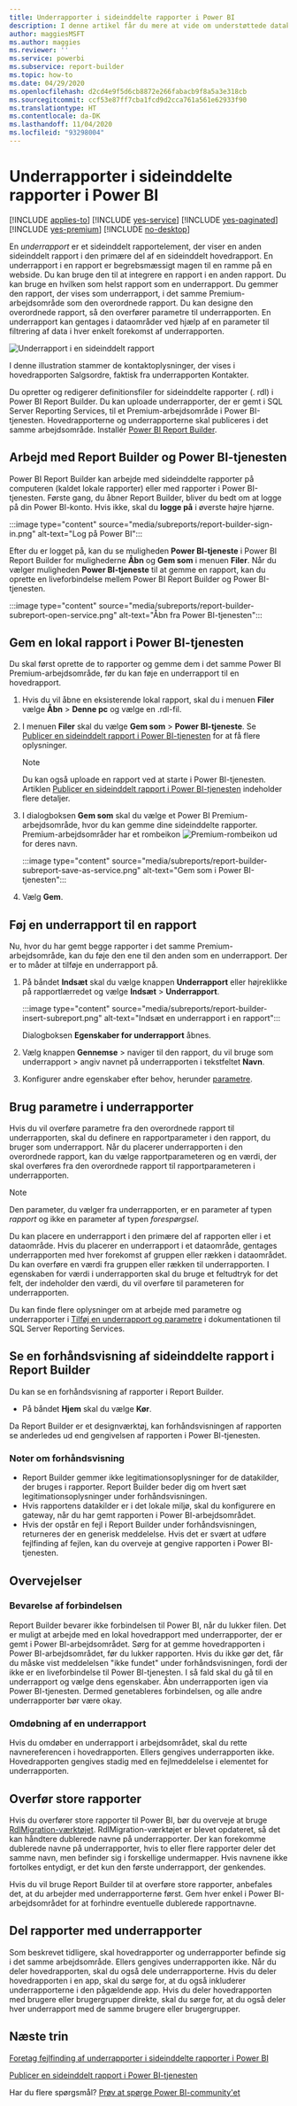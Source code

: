 ```yaml
---
title: Underrapporter i sideinddelte rapporter i Power BI
description: I denne artikel får du mere at vide om understøttede datakilder for sideinddelte rapporter i Power BI-tjenesten.
author: maggiesMSFT
ms.author: maggies
ms.reviewer: ''
ms.service: powerbi
ms.subservice: report-builder
ms.topic: how-to
ms.date: 04/29/2020
ms.openlocfilehash: d2cd4e9f5d6cb8872e266fabacb9f8a5a3e318cb
ms.sourcegitcommit: ccf53e87ff7cba1fcd9d2cca761a561e62933f90
ms.translationtype: HT
ms.contentlocale: da-DK
ms.lasthandoff: 11/04/2020
ms.locfileid: "93298004"
---
```

# <a name="subreports-in-power-bi-paginated-reports"></a>Underrapporter i sideinddelte rapporter i Power BI

[!INCLUDE [applies-to](../includes/applies-to.md)] [!INCLUDE [yes-service](../includes/yes-service.md)] [!INCLUDE [yes-paginated](../includes/yes-paginated.md)] [!INCLUDE [yes-premium](../includes/yes-premium.md)] [!INCLUDE [no-desktop](../includes/no-desktop.md)] 

En *underrapport* er et sideinddelt rapportelement, der viser en anden sideinddelt rapport i den primære del af en sideinddelt hovedrapport. En underrapport i en rapport er begrebsmæssigt magen til en ramme på en webside. Du kan bruge den til at integrere en rapport i en anden rapport. Du kan bruge en hvilken som helst rapport som en underrapport. Du gemmer den rapport, der vises som underrapport, i det samme Premium-arbejdsområde som den overordnede rapport. Du kan designe den overordnede rapport, så den overfører parametre til underrapporten. En underrapport kan gentages i dataområder ved hjælp af en parameter til filtrering af data i hver enkelt forekomst af underrapporten.  
  
 ![Underrapport i en sideinddelt rapport](media/subreports/paginated-report-subreport.png "Underrapport i sideinddelt rapport")  
  
 I denne illustration stammer de kontaktoplysninger, der vises i hovedrapporten Salgsordre, faktisk fra underrapporten Kontakter.  
  
Du opretter og redigerer definitionsfiler for sideinddelte rapporter (. rdl) i Power BI Report Builder. Du kan uploade underrapporter, der er gemt i SQL Server Reporting Services, til et Premium-arbejdsområde i Power BI-tjenesten. Hovedrapporterne og underrapporterne skal publiceres i det samme arbejdsområde. Installér [Power BI Report Builder](https://aka.ms/pbireportbuilder).
  
## <a name="work-with-report-builder-and-the-power-bi-service"></a>Arbejd med Report Builder og Power BI-tjenesten

Power BI Report Builder kan arbejde med sideinddelte rapporter på computeren (kaldet lokale rapporter) eller med rapporter i Power BI-tjenesten.  Første gang, du åbner Report Builder, bliver du bedt om at logge på din Power BI-konto. Hvis ikke, skal du **logge på** i øverste højre hjørne.

:::image type="content" source="media/subreports/report-builder-sign-in.png" alt-text="Log på Power BI":::

Efter du er logget på, kan du se muligheden **Power BI-tjeneste** i Power BI Report Builder for mulighederne **Åbn** og **Gem som** i menuen **Filer**. Når du vælger muligheden **Power BI-tjeneste** til at gemme en rapport, kan du oprette en liveforbindelse mellem Power BI Report Builder og Power BI-tjenesten. 

:::image type="content" source="media/subreports/report-builder-subreport-open-service.png" alt-text="Åbn fra Power BI-tjenesten":::

## <a name="save-a-local-report-to-the-power-bi-service"></a>Gem en lokal rapport i Power BI-tjenesten

Du skal først oprette de to rapporter og gemme dem i det samme Power BI Premium-arbejdsområde, før du kan føje en underrapport til en hovedrapport. 

1. Hvis du vil åbne en eksisterende lokal rapport, skal du i menuen **Filer** vælge **Åbn** > **Denne pc** og vælge en .rdl-fil.  

2. I menuen **Filer** skal du vælge **Gem som** > **Power BI-tjeneste**.  Se [Publicer en sideinddelt rapport i Power BI-tjenesten](paginated-reports-save-to-power-bi-service.md) for at få flere oplysninger.

    > [!NOTE]
    > Du kan også uploade en rapport ved at starte i Power BI-tjenesten. Artiklen [Publicer en sideinddelt rapport i Power BI-tjenesten](paginated-reports-save-to-power-bi-service.md) indeholder flere detaljer.

3. I dialogboksen **Gem som** skal du vælge et Power BI Premium-arbejdsområde, hvor du kan gemme dine sideinddelte rapporter.  Premium-arbejdsområder har et rombeikon ![Premium-rombeikon](media/subreports/report-builder-premium-diamond.png) ud for deres navn.

    :::image type="content" source="media/subreports/report-builder-subreport-save-as-service.png" alt-text="Gem som i Power BI-tjenesten":::

4. Vælg **Gem**.

## <a name="add-a-subreport-to-a-report"></a>Føj en underrapport til en rapport

Nu, hvor du har gemt begge rapporter i det samme Premium-arbejdsområde, kan du føje den ene til den anden som en underrapport. Der er to måder at tilføje en underrapport på. 

1. På båndet **Indsæt** skal du vælge knappen **Underrapport** eller højreklikke på rapportlærredet og vælge **Indsæt** > **Underrapport**.

    :::image type="content" source="media/subreports/report-builder-insert-subreport.png" alt-text="Indsæt en underrapport i en rapport":::

    Dialogboksen **Egenskaber for underrapport** åbnes.  

2. Vælg knappen **Gennemse** > naviger til den rapport, du vil bruge som underrapport > angiv navnet på underrapporten i tekstfeltet **Navn**.

3. Konfigurer andre egenskaber efter behov, herunder [parametre](#use-parameters-in-subreports).

## <a name="use-parameters-in-subreports"></a>Brug parametre i underrapporter  
 Hvis du vil overføre parametre fra den overordnede rapport til underrapporten, skal du definere en rapportparameter i den rapport, du bruger som underrapport. Når du placerer underrapporten i den overordnede rapport, kan du vælge rapportparameteren og en værdi, der skal overføres fra den overordnede rapport til rapportparameteren i underrapporten.  
  
> [!NOTE]  
> Den parameter, du vælger fra underrapporten, er en parameter af typen *rapport* og ikke en parameter af typen *forespørgsel*.  
  
 Du kan placere en underrapport i den primære del af rapporten eller i et dataområde. Hvis du placerer en underrapport i et dataområde, gentages underrapporten med hver forekomst af gruppen eller rækken i dataområdet. Du kan overføre en værdi fra gruppen eller rækken til underrapporten. I egenskaben for værdi i underrapporten skal du bruge et feltudtryk for det felt, der indeholder den værdi, du vil overføre til parameteren for underrapporten.  
  
 Du kan finde flere oplysninger om at arbejde med parametre og underrapporter i [Tilføj en underrapport og parametre](/sql/reporting-services/report-design/add-a-subreport-and-parameters-report-builder-and-ssrs) i dokumentationen til SQL Server Reporting Services.  

## <a name="preview-paginated-reports-in-report-builder"></a>Se en forhåndsvisning af sideinddelte rapport i Report Builder

Du kan se en forhåndsvisning af rapporter i Report Builder.

- På båndet **Hjem** skal du vælge **Kør**. 

Da Report Builder er et designværktøj, kan forhåndsvisningen af rapporten se anderledes ud end gengivelsen af rapporten i Power BI-tjenesten.

### <a name="notes-about-previewing"></a>Noter om forhåndsvisning

- Report Builder gemmer ikke legitimationsoplysninger for de datakilder, der bruges i rapporter.  Report Builder beder dig om hvert sæt legitimationsoplysninger under forhåndsvisningen.  
- Hvis rapportens datakilder er i det lokale miljø, skal du konfigurere en gateway, når du har gemt rapporten i Power BI-arbejdsområdet.
- Hvis der opstår en fejl i Report Builder under forhåndsvisningen, returneres der en generisk meddelelse.  Hvis det er svært at udføre fejlfinding af fejlen, kan du overveje at gengive rapporten i Power BI-tjenesten.  

## <a name="considerations"></a>Overvejelser

### <a name="maintaining-the-connection"></a>Bevarelse af forbindelsen

Report Builder bevarer ikke forbindelsen til Power BI, når du lukker filen.  Det er muligt at arbejde med en lokal hovedrapport med underrapporter, der er gemt i Power BI-arbejdsområdet. Sørg for at gemme hovedrapporten i Power BI-arbejdsområdet, før du lukker rapporten.  Hvis du ikke gør det, får du måske vist meddelelsen "ikke fundet" under forhåndsvisningen, fordi der ikke er en liveforbindelse til Power BI-tjenesten.  I så fald skal du gå til en underrapport og vælge dens egenskaber.  Åbn underrapporten igen via Power BI-tjenesten.  Dermed genetableres forbindelsen, og alle andre underrapporter bør være okay.

### <a name="renaming-a-subreport"></a>Omdøbning af en underrapport

Hvis du omdøber en underrapport i arbejdsområdet, skal du rette navnereferencen i hovedrapporten. Ellers gengives underrapporten ikke. Hovedrapporten gengives stadig med en fejlmeddelelse i elementet for underrapporten.

## <a name="migrate-large-reports"></a>Overfør store rapporter

Hvis du overfører store rapporter til Power BI, bør du overveje at bruge [RdlMigration-værktøjet](../guidance/migrate-ssrs-reports-to-power-bi.md).  RdlMigration-værktøjet er blevet opdateret, så det kan håndtere dublerede navne på underrapporter.  Der kan forekomme dublerede navne på underrapporter, hvis to eller flere rapporter deler det samme navn, men befinder sig i forskellige undermapper.  Hvis navnene ikke fortolkes entydigt, er det kun den første underrapport, der genkendes.

Hvis du vil bruge Report Builder til at overføre store rapporter, anbefales det, at du arbejder med underrapporterne først. Gem hver enkel i Power BI-arbejdsområdet for at forhindre eventuelle dublerede rapportnavne.

## <a name="share-reports-with-subreports"></a>Del rapporter med underrapporter

Som beskrevet tidligere, skal hovedrapporter og underrapporter befinde sig i det samme arbejdsområde. Ellers gengives underrapporten ikke. Når du deler hovedrapporten, skal du også dele underrapporterne. Hvis du deler hovedrapporten i en app, skal du sørge for, at du også inkluderer underrapporterne i den pågældende app. Hvis du deler hovedrapporten med brugere eller brugergrupper direkte, skal du sørge for, at du også deler hver underrapport med de samme brugere eller brugergrupper.
  
## <a name="next-steps"></a>Næste trin

[Foretag fejlfinding af underrapporter i sideinddelte rapporter i Power BI](subreports-troubleshoot.md)

[Publicer en sideinddelt rapport i Power BI-tjenesten](../consumer/paginated-reports-view-power-bi-service.md)

Har du flere spørgsmål? [Prøv at spørge Power BI-community'et](https://community.powerbi.com/)